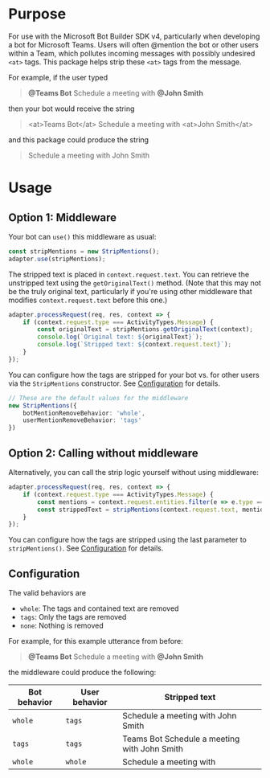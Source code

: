 # Purpose

For use with the Microsoft Bot Builder SDK v4, particularly when developing a bot for Microsoft Teams. Users will often @mention the bot or other users within a Team, which pollutes incoming messages with possibly undesired `<at>` tags. This package helps strip these `<at>` tags from the message.

For example, if the user typed
> **@Teams Bot** Schedule a meeting with **@John Smith**

then your bot would receive the string
>\<at>Teams Bot\</at> Schedule a meeting with \<at>John Smith\</at>

and this package could produce the string
> Schedule a meeting with John Smith

# Usage

## Option 1: Middleware

Your bot can `use()` this middleware as usual:

```ts
const stripMentions = new StripMentions();
adapter.use(stripMentions);
```

The stripped text is placed in `context.request.text`. You can retrieve the unstripped text using the `getOriginalText()` method. (Note that this may not be the truly original text, particularly if you're using other middleware that modifies `context.request.text` before this one.)

```ts
adapter.processRequest(req, res, context => {
    if (context.request.type === ActivityTypes.Message) {
        const originalText = stripMentions.getOriginalText(context);
        console.log(`Original text: ${originalText}`);
        console.log(`Stripped text: ${context.request.text}`);
    }
});
```

You can configure how the tags are stripped for your bot vs. for other users via the `StripMentions` constructor. See [Configuration](#configuration) for details.

```ts
// These are the default values for the middleware
new StripMentions({
    botMentionRemoveBehavior: 'whole',
    userMentionRemoveBehavior: 'tags'
})
```

## Option 2: Calling without middleware

Alternatively, you can call the strip logic yourself without using middleware:

```ts
adapter.processRequest(req, res, context => {
    if (context.request.type === ActivityTypes.Message) {
        const mentions = context.request.entities.filter(e => e.type === 'mention');
        const strippedText = stripMentions(context.request.text, mentions, 'tags');
    }
});
```

You can configure how the tags are stripped using the last parameter to `stripMentions()`. See [Configuration](#configuration) for details.

## Configuration

The valid behaviors are
- `whole`: The tags and contained text are removed
- `tags`: Only the tags are removed
- `none`: Nothing is removed

For example, for this example utterance from before:
> **@Teams Bot** Schedule a meeting with **@John Smith**

the middleware could produce the following:

| Bot behavior | User behavior | Stripped text                                 |
| ------------ | ------------- | --------------------------------------------- |
| `whole`      | `tags`        | Schedule a meeting with John Smith            |
| `tags`       | `tags`        | Teams Bot Schedule a meeting with John Smith  |
| `whole`      | `whole`       | Schedule a meeting with                       |